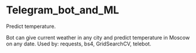 # Telegram_bot_and_ML
Predict temperature.


Bot can give current weather in any city and predict temperature in Moscow on any date.
Used by: requests, bs4, GridSearchCV, telebot.
